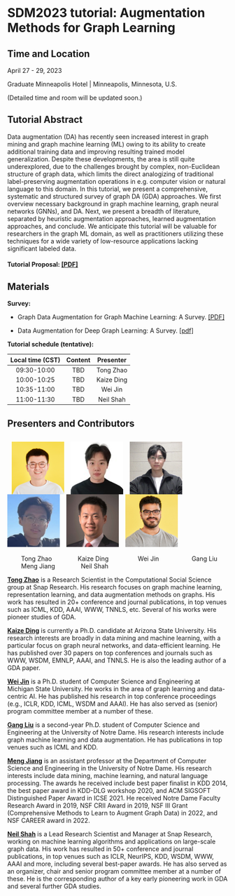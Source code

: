 # SDM2023 tutorial: Augmentation Methods for Graph Learning

## Time and Location

April 27 - 29, 2023

Graduate Minneapolis Hotel | Minneapolis, Minnesota, U.S.

(Detailed time and room will be updated soon.)

## Tutorial Abstract

Data augmentation (DA) has recently seen increased interest in graph mining and graph machine learning (ML) owing to its ability to create additional training data and improving resulting trained model generalization. Despite these developments, the area is still quite underexplored, due to the challenges brought by complex, non-Euclidean structure of graph data, which limits the direct analogizing of traditional label-preserving augmentation operations in e.g. computer vision or natural language to this domain. In this tutorial, we present a comprehensive, systematic and structured survey of graph DA (GDA) approaches.  We first overview necessary background in graph machine learning, graph neural networks (GNNs), and DA.  Next, we present a breadth of literature, separated by heuristic augmentation approaches, learned augmentation approaches, and conclude. We anticipate this tutorial will be valuable for researchers in the graph ML domain, as well as practitioners utilizing these techniques for a wide variety of low-resource applications lacking significant labeled data.

#### Tutorial Proposal: [\[PDF\]](assets/SDM23_Tutorial_Graph_Data_Augmentation.pdf)

<!--
#### If you find this tutorial helpful for your work, please kindly cite our paper.

```bibtex
@inproceedings{zhao2023augmentation,
  todo
}
```
-->

## Materials

**Survey:**

- Graph Data Augmentation for Graph Machine Learning: A Survey. [\[PDF\]](https://arxiv.org/pdf/2202.08871.pdf)

- Data Augmentation for Deep Graph Learning: A Survey. [\[pdf\]](https://arxiv.org/pdf/2202.08235.pdf)

**Tutorial schedule (tentative):**

| Local time (CST) | Content | Presenter |
| :---: | :---: | :---: |
| 09:30-10:00 | TBD | Tong Zhao |
| 10:00-10:25 | TBD | Kaize Ding |
| 10:35-11:00 | TBD | Wei Jin |
| 11:00-11:30 | TBD | Neil Shah |

## Presenters and Contributors

## &nbsp; <img src="assets/tongzhao.jpg" width="120" align=center> &nbsp; <img src="assets/kaizeding.jpg" width="120" align=center> &nbsp;  <img src="assets/weijin.png" width="120" align=center> &nbsp; <img src="assets/gang.jpg" width="120" align=center> &nbsp; <img src="assets/mengjiang.jpg" width="120" align=center> &nbsp; <img src="assets/neilshah.jpg" width="120" align=center>

&nbsp; &nbsp; &nbsp; &nbsp; Tong Zhao &nbsp; &nbsp; &nbsp; &nbsp; &nbsp; &nbsp; &nbsp; Kaize Ding &nbsp; &nbsp; &nbsp; &nbsp; &nbsp; &nbsp; &nbsp; &nbsp; Wei Jin &nbsp; &nbsp; &nbsp; &nbsp; &nbsp; &nbsp; &nbsp; &nbsp; &nbsp; Gang Liu &nbsp; &nbsp; &nbsp; &nbsp; &nbsp; &nbsp; &nbsp; Meng Jiang &nbsp; &nbsp; &nbsp; &nbsp; &nbsp; &nbsp; &nbsp; Neil Shah

**[Tong Zhao](https://tzhao.io/)** is a Research Scientist in the Computational Social Science group at Snap Research. His research focuses on graph machine learning, representation learning, and data augmentation methods on graphs. His work has resulted in 20+ conference and journal publications, in top venues such as ICML, KDD, AAAI, WWW, TNNLS, etc. Several of his works were pioneer studies of GDA.

**[Kaize Ding](https://www.public.asu.edu/~kding9/)** is currently a Ph.D. candidate at Arizona State University. His research interests are broadly in data mining and machine learning, with a particular focus on graph neural networks, and data-efficient learning. He has published over 30 papers on top conferences and journals such as WWW, WSDM, EMNLP, AAAI, and TNNLS. He is also the leading author of a GDA paper.

**[Wei Jin](http://cse.msu.edu/~jinwei2/)** is a Ph.D. student of Computer Science and Engineering at Michigan State University. He works in the area of graph learning and data-centric AI. He has published his research in top conference proceedings (e.g., ICLR, KDD, ICML, WSDM and AAAI).  He has also served as (senior) program committee member at a number of these.

**[Gang Liu](https://liugangcode.github.io/)** is a second-year Ph.D. student of Computer Science and Engineering at the University of Notre Dame. His research interests include graph machine learning and data augmentation. He has publications in top venues such as ICML and KDD.

**[Meng Jiang](http://www.meng-jiang.com/)** is an assistant professor at the Department of Computer Science and Engineering in the University of Notre Dame. His research interests include data mining, machine learning, and natural language processing. The awards he received include best paper finalist in KDD 2014, the best paper award in KDD-DLG workshop 2020, and ACM SIGSOFT Distinguished Paper Award in ICSE 2021. He received Notre Dame Faculty Research Award in 2019, NSF CRII Award in 2019, NSF III Grant (Comprehensive Methods to Learn to Augment Graph Data) in 2022, and NSF CAREER award in 2022.

**[Neil Shah](https://nshah.net/)** is a Lead Research Scientist and Manager at Snap Research, working on machine learning algorithms and applications on large-scale graph data. His work has resulted in 50+ conference and journal publications, in top venues such as ICLR, NeurIPS, KDD, WSDM, WWW, AAAI and more, including several best-paper awards. He has also served as an organizer, chair and senior program committee member at a number of these. He is the corresponding author of a key early pioneering work in GDA and several further GDA studies.
